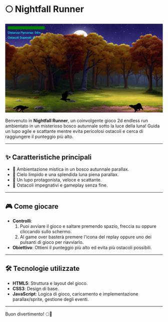 # 🌕 Nightfall Runner

![Anteprima del gioco](assets/images/nightfall-runner-screenshot.jpg)

Benvenuto in **Nightfall Runner**, un coinvolgente gioco 2d endless run ambientato in un misterioso bosco autunnale sotto la luce della luna! Guida un lupo agile e scattante mentre evita pericolosi ostacoli e cerca di raggiungere il punteggio più alto.  

---

## ✨ Caratteristiche principali

- 🌲 Ambientazione mistica in un bosco autunnale parallax.
- 🌌 Cielo limpido e una splendida luna piena parallax.
- 🐺 Un lupo protagonista, veloce e scattante.
- 🚧 Ostacoli impegnativi e gameplay senza fine.

---

## 🎮 Come giocare  
 
- **Controlli**:  
   1. Puoi avviare il gioco e saltare premendo spazio, freccia su oppure cliccando sullo schermo.  
   2. Al game over basterà premere l'icona del replay oppure uno dei pulsanti di gioco per riavviarlo.    
- **Obiettivo**: Ottieni il punteggio più alto ed evita più ostacoli possibili.  

---

## 🛠️ Tecnologie utilizzate  

- **HTML5**: Struttura e layout del gioco.  
- **CSS3**: Design di base.  
- **JavaScript**: Logica di gioco, caricamento e implementazione parallax/sprite, gestione degli eventi.  

---

Buon divertimento! 🌕🐺
